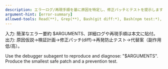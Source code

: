 ```yaml
---
description: エラーログ/再現手順を基に原因を特定し、修正パッチとテストを提示します。
argument-hint: [error-summary]
allowed-tools: Read(**), Grep(**), Bash(git diff:*), Bash(npm test:*), Bash(pytest*), Bash(go test:*), Write(**)
---
```

入力: 簡潔なエラー要約 $ARGUMENTS、詳細ログや再現手順は本文に貼付。
出力: 原因仮説→検証計画→修正パッチ(diff)→再発防止テスト→代替案（副作用低/高）。

Use the debugger subagent to reproduce and diagnose: "$ARGUMENTS".
Produce the smallest safe patch and a prevention test.

